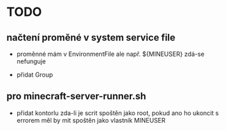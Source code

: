 # TODO 

## načtení proměné v system service file

* proměnné mám v EnvironmentFile  ale 
  např. ${MINEUSER} zdá-se nefunguje

* přidat Group

## pro minecraft-server-runner.sh   

* přidat kontorlu zda-li je scrit spoštěn
  jako root, pokud ano ho ukoncit s errorem
  měl by mit spoštěn jako vlastník MINEUSER
